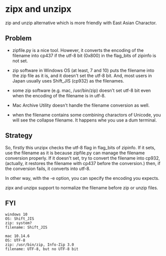 zipx and unzipx
===============

zip and unzip alternative which is more friendly with East Asian Charactor.

## Problem

- zipfile.py is a nice tool.  However, it converts the encoding of the filename
  into cp437 if the utf-8 bit (0x800) in the flag_bits of zipinfo is not set.

- zip software in Windows OS (at least, 7 and 10) puts the filename
  into the zip file as it is, and it doesn't set the utf-8 bit.
  And, most users in Japan usually uses Shift_JIS (cp932) as the filenames.

- some zip software (e.g. mac, /usr/bin/zip) doesn't set utf-8 bit
  even when the encoding of the filename is in utf-8.

- Mac Archive Utility doesn't handle the filename conversion as well.

- when the filename contains some combining charactors of Unicode,
  you will see the collapse filename.  It happens whe you use a dum terminal.

## Strategy

So, firstly this unzipx checks the utf-8 flag in flag_bits of zipinfo.
If it sets, use the filename as it is because zipfile.py can manage
the filename conversion properly.
If it doesn't set, try to convert the filename into cp932,
(actually, it restores the filename with cp437 before the conversion.)
then, if the conversion fails, it converts into utf-8.

In other way, with the -e option, you can specify the encoding you expects.

zipx and unzipx support to normalize the filename before zip or unzip files.

## FYI

```
windows 10
OS: Shift_JIS
zip: system?
filename: Shift_JIS

mac 10.14.6
OS: UTF-8
zip: /usr/bin/zip, Info-Zip 3.0
filename: UTF-8, but no UTF-8 bit
```

